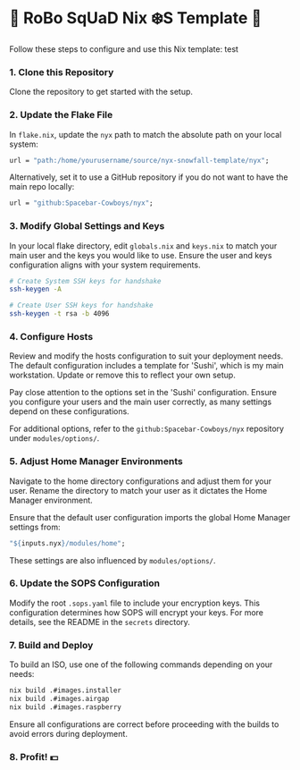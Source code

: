 # 🤖 RoBo SqUaD Nix ❄️S Template 🤖
Follow these steps to configure and use this Nix template: test

### 1. Clone this Repository
Clone the repository to get started with the setup.

### 2. Update the Flake File
In `flake.nix`, update the `nyx` path to match the absolute path on your local system:
```nix
url = "path:/home/yourusername/source/nyx-snowfall-template/nyx";
```
Alternatively, set it to use a GitHub repository if you do not want to have the main repo locally:
```nix
url = "github:Spacebar-Cowboys/nyx";
```

### 3. Modify Global Settings and Keys
In your local flake directory, edit `globals.nix` and `keys.nix` to match your main user and the keys you would like to use. Ensure the user and keys configuration aligns with your system requirements.
```bash
# Create System SSH keys for handshake
ssh-keygen -A 
```
```bash
# Create User SSH keys for handshake
ssh-keygen -t rsa -b 4096
```
### 4. Configure Hosts
Review and modify the hosts configuration to suit your deployment needs. The default configuration includes a template for 'Sushi', which is my main workstation. Update or remove this to reflect your own setup.

Pay close attention to the options set in the 'Sushi' configuration. Ensure you configure your users and the main user correctly, as many settings depend on these configurations.

For additional options, refer to the `github:Spacebar-Cowboys/nyx` repository under `modules/options/`.

### 5. Adjust Home Manager Environments
Navigate to the home directory configurations and adjust them for your user. Rename the directory to match your user as it dictates the Home Manager environment.

Ensure that the default user configuration imports the global Home Manager settings from:
```nix
"${inputs.nyx}/modules/home";
```
These settings are also influenced by `modules/options/`.

### 6. Update the SOPS Configuration
Modify the root `.sops.yaml` file to include your encryption keys. This configuration determines how SOPS will encrypt your keys. For more details, see the README in the `secrets` directory.

### 7. Build and Deploy
To build an ISO, use one of the following commands depending on your needs:
```bash
nix build .#images.installer
nix build .#images.airgap
nix build .#images.raspberry
```

Ensure all configurations are correct before proceeding with the builds to avoid errors during deployment.

### 8. Profit! 💵
